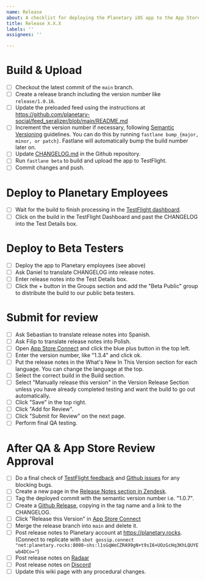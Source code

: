 ```yaml
---
name: Release
about: A checklist for deploying the Planetary iOS app to the App Store
title: Release X.X.X
labels: ''
assignees: ''

---
```


#  Build & Upload
- [ ] Checkout the latest commit of the `main` branch.
- [ ] Create a release branch including the version number like `release/1.0.16`.
- [ ] Update the preloaded feed using the instructions at https://github.com/planetary-social/feed_seralizer/blob/main/README.md
- [ ] Increment the version number if necessary, following [Semantic Versioning](https://semver.org/) guidelines. You can do this by running `fastlane bump_{major, minor, or patch}`. Fastlane will automatically bump the build number later on.
- [ ] Update [CHANGELOG.md](https://github.com/planetary-social/planetary-ios/blob/main/CHANGELOG.md) in the Github repository.
- [ ] Run `fastlane beta` to build and upload the app to TestFlight.
- [ ] Commit changes and push.

# Deploy to Planetary Employees
- [ ] Wait for the build to finish processing in the [TestFlight dashboard](https://appstoreconnect.apple.com/apps/1481617318/testflight/ios).
- [ ] Click on the build in the TestFlight Dashboard and past the CHANGELOG into the Test Details box.

# Deploy to Beta Testers
- [ ] Deploy the app to Planetary employees (see above)
- [ ] Ask Daniel to translate CHANGELOG into release notes.
- [ ] Enter release notes into the Test Details box.
- [ ] Click the + button in the Groups section and add the "Beta Public" group to distribute the build to our public beta testers.

# Submit for review
- [ ] Ask Sebastian to translate release notes into Spanish.
- [ ] Ask Filip to translate release notes into Polish.
- [ ] Open [App Store Connect](https://appstoreconnect.apple.com/apps/1481617318/appstore/ios/version/inflight) and click the blue plus button in the top left.
- [ ] Enter the version number, like "1.3.4" and click ok.
- [ ] Put the release notes in the What's New In This Version section for each language. You can change the language at the top.
- [ ] Select the correct build in the Build section.
- [ ] Select "Manually release this version" in the Version Release Section unless you have already completed testing and want the build to go out automatically. 
- [ ] Click "Save" in the top right.
- [ ] Click "Add for Review".
- [ ] Click "Submit for Review" on the next page.
- [ ] Perform final QA testing.

# After QA & App Store Review Approval
- [ ] Do a final check of [TestFlight feedback](https://appstoreconnect.apple.com/apps/1481617318/testflight/screenshots?appPlatform=IOS&preReleaseVersionId=2bc4c851-1818-4466-b04a-b9b4b9a282d5&sort=-timestamp) and [Github issues](https://github.com/planetary-social/planetary-ios/issues) for any blocking bugs.
- [ ] Create a new page in the [Release Notes section in Zendesk](https://planetarysupport.zendesk.com/hc/en-us/categories/360002335853-Release-Notes).
- [ ] Tag the deployed commit with the semantic version number i.e. "1.0.7".
- [ ] Create a [Github Release](https://github.com/planetary-social/planetary-ios/releases/new), copying in the tag name and a link to the CHANGELOG.
- [ ] Click "Release this Version" in [App Store Connect](https://appstoreconnect.apple.com/apps/1481617318/appstore/ios/version/inflight)
- [ ] Merge the release branch into `main` and delete it.
- [ ] Post release notes to Planetary account at https://planetary.rocks. (Connect to replicate with `sbot gossip.connect "net:planetary.rocks:8008~shs:l1sGqWeCZRA99gN+t9sI6+UOzGcHq3KhLQUYEwb4DCo="`)
- [ ] Post release notes on [Radaar](https://radaar.io)
- [ ] Post release notes on [Discord](https://discord.com/channels/776485686181363729/776485686181363732)
- [ ] Update this wiki page with any procedural changes.
